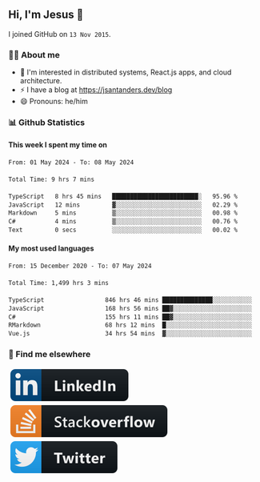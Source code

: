 ## Hi, I'm Jesus 👋

I joined GitHub on `13 Nov 2015`.

<!-- Talking about you -->

### 👨‍💻 About me

- 👦 I'm interested in distributed systems, React.js apps, and cloud architecture.
- ⚡️ I have a blog at <https://jsantanders.dev/blog>
- 😄 Pronouns: he/him

### 📊 Github Statistics

#### This week I spent my time on

<!--START_SECTION:weekly-->

```txt
From: 01 May 2024 - To: 08 May 2024

Total Time: 9 hrs 7 mins

TypeScript   8 hrs 45 mins   ████████████████████████░   95.96 %
JavaScript   12 mins         ▓░░░░░░░░░░░░░░░░░░░░░░░░   02.29 %
Markdown     5 mins          ▒░░░░░░░░░░░░░░░░░░░░░░░░   00.98 %
C#           4 mins          ▒░░░░░░░░░░░░░░░░░░░░░░░░   00.76 %
Text         0 secs          ░░░░░░░░░░░░░░░░░░░░░░░░░   00.02 %
```

<!--END_SECTION:weekly-->

#### My most used languages

<!--START_SECTION:alltime-->

```txt
From: 15 December 2020 - To: 07 May 2024

Total Time: 1,499 hrs 3 mins

TypeScript                 846 hrs 46 mins ██████████████░░░░░░░░░░░   56.49 %
JavaScript                 168 hrs 56 mins ██▓░░░░░░░░░░░░░░░░░░░░░░   11.27 %
C#                         155 hrs 11 mins ██▓░░░░░░░░░░░░░░░░░░░░░░   10.35 %
RMarkdown                  68 hrs 12 mins  █░░░░░░░░░░░░░░░░░░░░░░░░   04.55 %
Vue.js                     34 hrs 54 mins  ▓░░░░░░░░░░░░░░░░░░░░░░░░   02.33 %
```

<!--END_SECTION:alltime-->

### 📢 Find me elsewhere

<p>
  <a target="_blank" href="https://linkedin.com/in/jsantanders">
    <img src="https://github.com/jsantanders/jsantanders/blob/master/img/linkedin.svg" alt="LinkedIn" style="vertical-align:top; margin:4px">
  </a>
  
  <a target="_blank" href="https://stackoverflow.com/users/7318331/jesus-santander">
    <img src="https://github.com/jsantanders/jsantanders/blob/master/img/stackoverflow.svg" alt="StackOverflow" style="vertical-align:top; margin:4px">
  </a>
  
  <a target="_blank" href="http://twitter.com/jsantanders">
    <img src="https://github.com/jsantanders/jsantanders/blob/master/img/twitter.svg" alt="Twitter" style="vertical-align:top; margin:4px">
  </a>
</p>
